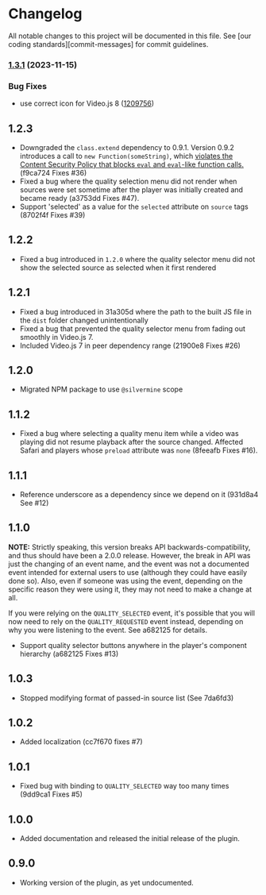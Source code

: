# Changelog

All notable changes to this project will be documented in this file.
See [our coding standards][commit-messages] for commit guidelines.

### [1.3.1](https://github.com/silvermine/videojs-quality-selector/compare/v1.3.0...v1.3.1) (2023-11-15)


### Bug Fixes

* use correct icon for Video.js 8 ([1209756](https://github.com/silvermine/videojs-quality-selector/commit/1209756616af52843f55ac53e2c7fbe29df63541))


## 1.2.3

   * Downgraded the `class.extend` dependency to 0.9.1. Version 0.9.2 introduces a call to
     `new Function(someString)`, which [violates the Content Security Policy that blocks
     `eval` and `eval`-like function
     calls.](https://developer.mozilla.org/en-US/docs/Web/HTTP/Headers/Content-Security-Policy/script-src#Unsafe_eval_expressions)
     (f9ca724 Fixes #36)
   * Fixed a bug where the quality selection menu did not render when sources were set
     sometime after the player was initially created and became ready (a3753dd Fixes #47).
   * Support 'selected' as a value for the `selected` attribute on `source` tags (8702f4f
     Fixes #39)

## 1.2.2

   * Fixed a bug introduced in `1.2.0` where the quality selector menu did not show the
     selected source as selected when it first rendered

## 1.2.1

   * Fixed a bug introduced in 31a305d where the path to the built JS file in the `dist`
     folder changed unintentionally
   * Fixed a bug that prevented the quality selector menu from fading out smoothly in
     Video.js 7.
   * Included Video.js 7 in peer dependency range (21900e8 Fixes #26)

## 1.2.0

   * Migrated NPM package to use `@silvermine` scope

## 1.1.2

   * Fixed a bug where selecting a quality menu item while a video was playing did not resume
   playback after the source changed. Affected Safari and players whose `preload` attribute
   was `none` (8feeafb Fixes #16).

## 1.1.1

   * Reference underscore as a dependency since we depend on it (931d8a4 See #12)

## 1.1.0

**NOTE:** Strictly speaking, this version breaks API backwards-compatibility, and thus
should have been a 2.0.0 release. However, the break in API was just the changing of an
event name, and the event was not a documented event intended for external users to use
(although they could have easily done so). Also, even if someone was using the event,
depending on the specific reason they were using it, they may not need to make a change at
all.

If you were relying on the `QUALITY_SELECTED` event, it's possible that you will now need
to rely on the `QUALITY_REQUESTED` event instead, depending on why you were listening to
the event. See a682125 for details.

   * Support quality selector buttons anywhere in the player's component hierarchy (a682125 Fixes #13)

## 1.0.3

   * Stopped modifying format of passed-in source list (See 7da6fd3)

## 1.0.2

   * Added localization (cc7f670 fixes #7)

## 1.0.1

   * Fixed bug with binding to `QUALITY_SELECTED` way too many times (9dd9ca1 Fixes #5)

## 1.0.0

   * Added documentation and released the initial release of the plugin.

## 0.9.0

   * Working version of the plugin, as yet undocumented.
